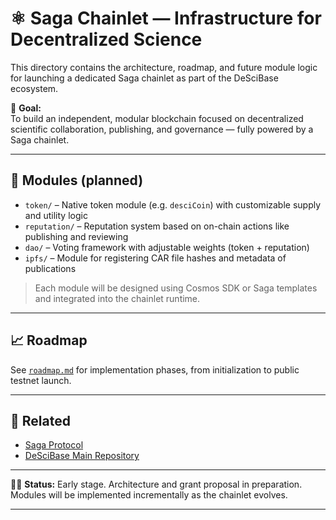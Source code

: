 # ⚛️ Saga Chainlet — Infrastructure for Decentralized Science

This directory contains the architecture, roadmap, and future module logic for launching a dedicated Saga chainlet as part of the DeSciBase ecosystem.

🎯 **Goal:**  
To build an independent, modular blockchain focused on decentralized scientific collaboration, publishing, and governance — fully powered by a Saga chainlet.

---

## 🔧 Modules (planned)

- `token/` – Native token module (e.g. `desciCoin`) with customizable supply and utility logic
- `reputation/` – Reputation system based on on-chain actions like publishing and reviewing
- `dao/` – Voting framework with adjustable weights (token + reputation)
- `ipfs/` – Module for registering CAR file hashes and metadata of publications

> Each module will be designed using Cosmos SDK or Saga templates and integrated into the chainlet runtime.

---

## 📈 Roadmap

See [`roadmap.md`](./roadmap.md) for implementation phases, from initialization to public testnet launch.

---

## 🔗 Related

- [Saga Protocol](https://www.saga.xyz/)
- [DeSciBase Main Repository](../)

---

👩‍🔬 **Status:** Early stage. Architecture and grant proposal in preparation. Modules will be implemented incrementally as the chainlet evolves.

---
